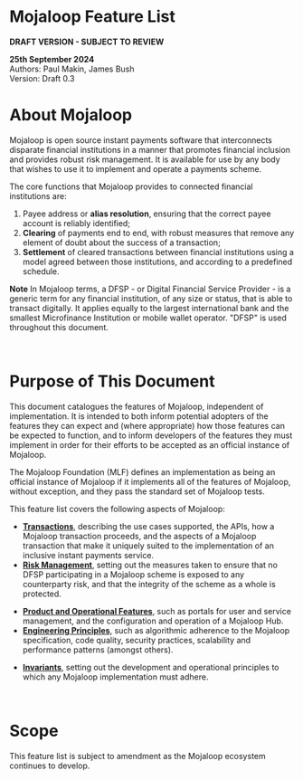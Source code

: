 # Mojaloop Feature List

**DRAFT VERSION - SUBJECT TO REVIEW**

**25th September 2024**  
Authors: Paul Makin, James Bush  
Version: Draft 0.3  
# About Mojaloop
Mojaloop is open source instant payments software that interconnects disparate financial institutions in a manner that promotes financial inclusion and provides robust risk management. It is available for use by any body that wishes to use it to implement and operate a payments scheme.

The core functions that Mojaloop provides to connected financial institutions are:   
1. Payee address or **alias resolution**, ensuring that the correct payee account is reliably identified;
2. **Clearing** of payments end to end, with robust measures that remove any element of doubt about the success of a transaction;
3. **Settlement** of cleared transactions between financial institutions using a model agreed between those institutions, and according to a predefined schedule.   

**Note** In Mojaloop terms, a DFSP - or Digital Financial Service Provider - is a generic term for any financial institution, of any size or status, that is able to transact digitally. It applies equally to the largest international bank and the smallest Microfinance Institution or mobile wallet operator. "DFSP" is used throughout this document.   

&nbsp;
# Purpose of This Document  
This document catalogues the features of Mojaloop, independent of implementation.  It is intended to both inform potential adopters of the features they can expect and (where appropriate) how those features can be expected to function, and to inform developers of the features they must implement in order for their efforts to be accepted as an official instance of Mojaloop.  
 
The Mojaloop Foundation (MLF) defines an implementation as being an official instance of Mojaloop if it implements all of the features of Mojaloop, without exception, and they pass the standard set of Mojaloop tests.   

This feature list covers the following aspects of Mojaloop:
- [**Transactions**](./transactions.md#L14), describing the use cases supported, the APIs, how a Mojaloop transaction proceeds, and the aspects of a Mojaloop transaction that make it uniquely suited to the implementation of an inclusive instant payments service.
- [**Risk Management**](./risk.md), setting out the measures taken to ensure that no DFSP participating in a Mojaloop scheme is exposed to any counterparty risk, and that the integrity of the scheme as a whole is protected.
* [**Product and Operational Features**](./product.md), such as portals for user and service management, and the configuration and operation of a Mojaloop Hub.     
* [**Engineering Principles**](./engineering.md), such as algorithmic adherence to the Mojaloop specification, code quality, security practices, scalability and performance patterns (amongst others).  
- [**Invariants**](./invariants.md), setting out the development and operational principles to which any Mojaloop implementation must adhere.   

&nbsp;
# Scope
This feature list is subject to amendment as the Mojaloop ecosystem continues to develop.   









